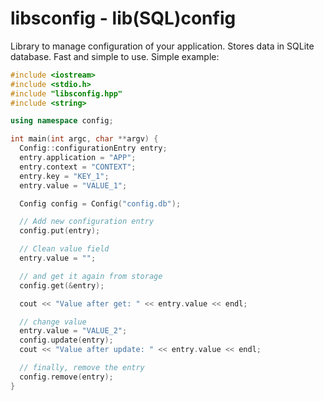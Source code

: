 libsconfig - lib(SQL)config
==========

Library to manage configuration of your application. Stores data in SQLite database. Fast and simple to use.
Simple example:

```C++
#include <iostream>
#include <stdio.h>
#include "libsconfig.hpp"
#include <string>

using namespace config;

int main(int argc, char **argv) {
  Config::configurationEntry entry;
  entry.application = "APP";
  entry.context = "CONTEXT";
  entry.key = "KEY_1";
  entry.value = "VALUE_1";

  Config config = Config("config.db");

  // Add new configuration entry
  config.put(entry);

  // Clean value field
  entry.value = "";

  // and get it again from storage
  config.get(&entry);

  cout << "Value after get: " << entry.value << endl;

  // change value
  entry.value = "VALUE_2";
  config.update(entry);
  cout << "Value after update: " << entry.value << endl;

  // finally, remove the entry
  config.remove(entry);
}
```
